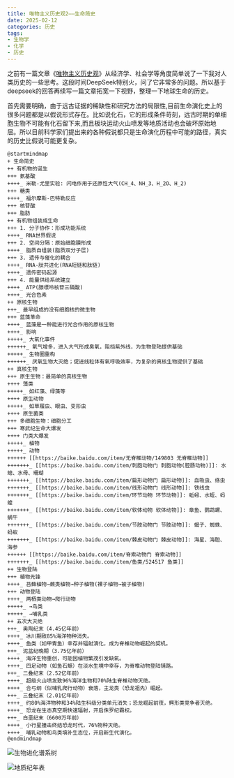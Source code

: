```yaml
---
title: 唯物主义历史观2——生命简史
date: 2025-02-12
categories: 历史
tags: 
- 生物学
- 化学
- 历史
---
```


之前有一篇文章《[唯物主义历史观](/2023/08/economic/economic_and_history/)》从经济学、社会学等角度简单说了一下我对人类历史的一些思考。这段时间DeepSeek特别火，问了它非常多的问题。所以基于deepseek的回答再续写一篇文章拓宽一下视野，整理一下地球生命的历史。

首先需要明确，由于远古证据的稀缺性和研究方法的局限性,目前生命演化史上的很多问题都是以假说形式存在。比如说化石，它的形成条件苛刻，远古时期的单细胞生物不可能有化石留下来,而且板块运动火山喷发等地质活动也会破坏原始地层。所以目前科学家们提出来的各种假说都只是生命演化历程中可能的路径，真实的历史比假说可能更复杂。

```plantuml
@startmindmap
+ 生命简史
++ 有机物的诞生
+++ 氨基酸
++++_ 米勒-尤里实验: 闪电作用于还原性大气(CH_4、NH_3、H_2O、H_2)
+++ 糖类
++++_ 福尔摩斯-巴特勒反应
+++ 核苷酸
+++ 脂肪
++ 有机物组装成生命
+++ 1. 分子协作：形成功能系统
++++_ RNA世界假说
+++ 2. 空间分隔：原始细胞膜形成
++++_ 脂质自组装(脂质双分子层)
+++ 3. 遗传与催化的耦合
++++_ RNA-肽共进化(RNA短链和肽链)
++++_ 遗传密码起源
+++ 4. 能量供给系统建立
++++_ ATP(腺嘌呤核苷三磷酸)
++++_ 光合色素
++ 原核生物
+++_ 最早组成的没有细胞核的微生物
+++ 蓝藻革命
++++_ 蓝藻是一种能进行光合作用的原核生物
++++_ 影响
+++++_ 大氧化事件
++++++_ 氧气增多，进入大气形成臭氧，阻挡紫外线，为生物登陆提供基础
+++++_ 生物圈重构
++++++_ 厌氧生物大灭绝；促进线粒体有氧呼吸效率，为复杂的真核生物提供了基础
++ 真核生物
+++ 原生生物：最简单的真核生物
++++ 藻类
+++++_ 如红藻、绿藻等
++++ 原生动物
+++++_ 如草履虫、眼虫、变形虫
++++ 原生菌类
+++ 多细胞生物：细胞分工
+++ 寒武纪生命大爆发
++++ 门类大爆发
+++++_ 植物
+++++_ 动物
++++++ [[https://baike.baidu.com/item/无脊椎动物/149803 无脊椎动物]]
+++++++_ [[https://baike.baidu.com/item/刺胞动物门 刺胞动物(腔肠动物)]]: 水螅、水母、珊瑚
+++++++_ [[https://baike.baidu.com/item/扁形动物门 扁形动物]]: 血吸虫、绦虫
+++++++_ [[https://baike.baidu.com/item/线形动物门 线形动物]]: 铁线虫
+++++++_ [[https://baike.baidu.com/item/环节动物 环节动物]]: 蚯蚓、水蛭、蚂蝗
+++++++_ [[https://baike.baidu.com/item/软体动物 软体动物]]: 章鱼、鹦鹉螺、蜗牛
+++++++_ [[https://baike.baidu.com/item/节肢动物门 节肢动物]]: 蝎子、蜘蛛、蚂蚁
+++++++_ [[https://baike.baidu.com/item/棘皮动物门 棘皮动物]]: 海星、海胆、海参
++++++ [[https://baike.baidu.com/item/脊索动物门 脊索动物]]
+++++++_ [[https://baike.baidu.com/item/鱼类/524517 鱼类]]
++ 生物登陆
+++ 植物先锋
++++_ 苔藓植物→蕨类植物→种子植物(裸子植物→被子植物)
+++ 动物登陆
++++_ 两栖类动物→爬行动物
+++++_ →鸟类
+++++_ →哺乳类
++ 五次大灭绝
+++_ 奥陶纪末（4.45亿年前）
++++_ 冰川期致85%海洋物种消失。
++++_ 鱼类（如甲胄鱼）幸存并辐射演化，成为脊椎动物崛起的契机。
+++_ 泥盆纪晚期（3.75亿年前）
++++_ 海洋生物重创，可能因植物繁茂引发缺氧。
++++_ 四足动物（如鱼石螈）在淡水生境中幸存，为脊椎动物登陆铺路。
+++_ 二叠纪末（2.52亿年前）
++++_ 超级火山喷发致96%海洋生物和70%陆生脊椎动物灭绝。
++++_ 合弓纲（似哺乳爬行动物）衰落，主龙类（恐龙祖先）崛起。
+++_ 三叠纪末（2.01亿年前）
++++_ 约80%海洋物种和34%陆生科级分类单元消失；恐龙崛起前夜，鳄形类竞争者灭绝。
++++_ 恐龙在生态真空期快速辐射，开启侏罗纪霸权。
+++_ 白垩纪末（6600万年前）
++++_ 小行星撞击终结恐龙时代，76%物种灭绝。
++++_ 哺乳动物和鸟类填补生态位，开启新生代演化。
@endmindmap
```

![生物进化谱系树](https://oss.zhiwugushi.com/Z/Z1wBBXNxiGKU0=VNQPrHIGnyL3c-GsOUcPSirfIJUQYLs_Iv5OfXteEcXTH-e_uRsghQ==.jpg)

![地质纪年表](https://appwk.baidu.com/naapi/doc/view?ih=2306&o=png_6_1_0_54_60_670_996_780_1119&iw=1552&ix=0&iy=694&aimw=1552&rn=1&doc_id=c1d4e66da98271fe910ef9e1&pn=1&sign=5bfb2ccdbfe4d77e10245ac952aa642e&type=1)


